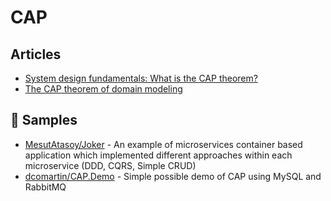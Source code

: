 # CAP

## Articles
- [System design fundamentals: What is the CAP theorem?](https://www.educative.io/blog/what-is-cap-theorem)
- [The CAP theorem of domain modeling](https://vkhorikov.medium.com/the-cap-theorem-of-domain-modeling-2e3763301caf)

## 🚀 Samples
- [MesutAtasoy/Joker](https://github.com/MesutAtasoy/Joker) - An example of microservices container based application which implemented different approaches within each microservice (DDD, CQRS, Simple CRUD)
- [dcomartin/CAP.Demo](https://github.com/dcomartin/CAP.Demo) - Simple possible demo of CAP using MySQL and RabbitMQ